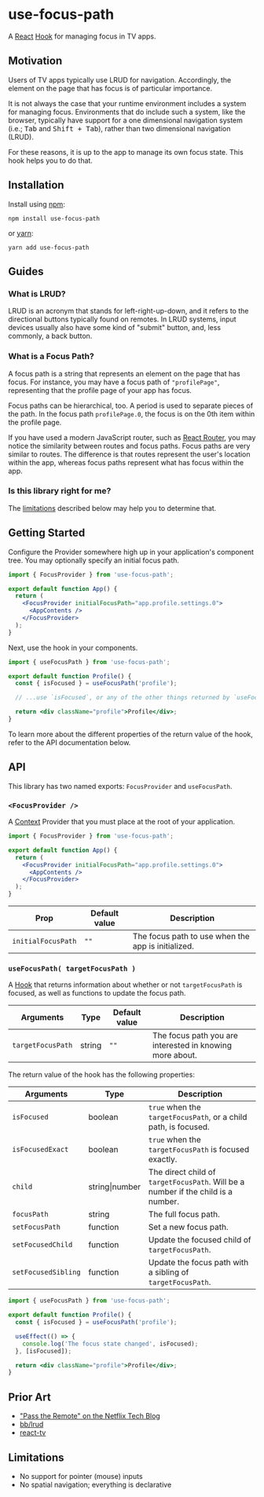 # use-focus-path

A [React](https://reactjs.org/) [Hook](https://reactjs.org/docs/hooks-intro.html) for managing focus in TV apps.

## Motivation

Users of TV apps typically use LRUD for navigation. Accordingly, the element on the page that has focus
is of particular importance.

It is not always the case that your runtime environment includes a system for managing focus.
Environments that do include such a system, like the browser, typically have support for a
one dimensional navigation system (i.e.; <kbd>Tab</kbd> and <kbd>Shift + Tab</kbd>), rather than two dimensional
navigation (LRUD).

For these reasons, it is up to the app to manage its own focus state. This hook helps you to do that.

## Installation

Install using [npm](https://www.npmjs.com):

```
npm install use-focus-path
```

or [yarn](https://yarnpkg.com/):

```
yarn add use-focus-path
```

## Guides

### What is LRUD?

LRUD is an acronym that stands for left-right-up-down, and it refers to the directional buttons typically found on remotes. In LRUD systems,
input devices usually also have some kind of "submit" button, and, less commonly, a back button.

### What is a Focus Path?

A focus path is a string that represents an element on the page that has focus. For instance, you may
have a focus path of `"profilePage"`, representing that the profile page of your app has focus.

Focus paths can be hierarchical, too. A period is used to separate pieces of the path. In the focus
path `profilePage.0`, the focus is on the 0th item within the profile page.

If you have used a modern JavaScript router, such as [React Router](https://github.com/ReactTraining/react-router),
you may notice the similarity between routes and focus paths. Focus paths are very similar to routes. The
difference is that routes represent the user's location within the app, whereas focus paths represent what has
focus within the app.

### Is this library right for me?

The [limitations](#limitations) described below may help you to determine that.

## Getting Started

Configure the Provider somewhere high up in your application's component tree. You may
optionally specify an initial focus path.

```jsx
import { FocusProvider } from 'use-focus-path';

export default function App() {
  return (
    <FocusProvider initialFocusPath="app.profile.settings.0">
      <AppContents />
    </FocusProvider>
  );
}
```

Next, use the hook in your components.

```jsx
import { useFocusPath } from 'use-focus-path';

export default function Profile() {
  const { isFocused } = useFocusPath('profile');

  // ...use `isFocused`, or any of the other things returned by `useFocusPath`

  return <div className="profile">Profile</div>;
}
```

To learn more about the different properties of the return value of the hook, refer to the API
documentation below.

## API

This library has two named exports: `FocusProvider` and `useFocusPath`.

### `<FocusProvider />`

A [Context](https://reactjs.org/docs/context.html) Provider that you must place at the root of your application.

```jsx
import { FocusProvider } from 'use-focus-path';

export default function App() {
  return (
    <FocusProvider initialFocusPath="app.profile.settings.0">
      <AppContents />
    </FocusProvider>
  );
}
```

| Prop               | Default value | Description                                        |
| ------------------ | ------------- | -------------------------------------------------- |
| `initialFocusPath` | `""`          | The focus path to use when the app is initialized. |

### `useFocusPath( targetFocusPath )`

A [Hook](https://reactjs.org/docs/hooks-intro.html) that returns information about whether or not `targetFocusPath` is focused, as well as
functions to update the focus path.

| Arguments         | Type   | Default value | Description                                              |
| ----------------- | ------ | ------------- | -------------------------------------------------------- |
| `targetFocusPath` | string | `""`          | The focus path you are interested in knowing more about. |

The return value of the hook has the following properties:

| Arguments           | Type           | Description                                                                       |
| ------------------- | -------------- | --------------------------------------------------------------------------------- |
| `isFocused`         | boolean        | `true` when the `targetFocusPath`, or a child path, is focused.                   |
| `isFocusedExact`    | boolean        | `true` when the `targetFocusPath` is focused exactly.                             |
| `child`             | string\|number | The direct child of `targetFocusPath`. Will be a number if the child is a number. |
| `focusPath`         | string         | The full focus path.                                                              |
| `setFocusPath`      | function       | Set a new focus path.                                                             |
| `setFocusedChild`   | function       | Update the focused child of `targetFocusPath`.                                    |
| `setFocusedSibling` | function       | Update the focus path with a sibling of `targetFocusPath`.                        |

```jsx
import { useFocusPath } from 'use-focus-path';

export default function Profile() {
  const { isFocused } = useFocusPath('profile');

  useEffect(() => {
    console.log('The focus state changed', isFocused);
  }, [isFocused]);

  return <div className="profile">Profile</div>;
}
```

## Prior Art

- ["Pass the Remote" on the Netflix Tech Blog](https://medium.com/netflix-techblog/pass-the-remote-user-input-on-tv-devices-923f6920c9a8)
- [bb/lrud](https://github.com/bbc/lrud)
- [react-tv](https://github.com/raphamorim/react-tv)

## Limitations

- No support for pointer (mouse) inputs
- No spatial navigation; everything is declarative
